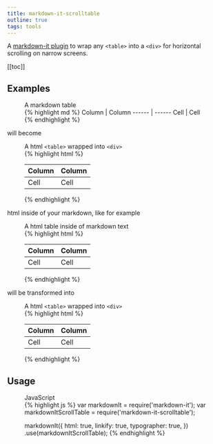 ```yaml
---
title: markdown-it-scrolltable
outline: true
tags: tools
---
```

A [markdown-it plugin](https://www.npmjs.com/package/markdown-it-scrolltable) to wrap any `<table>` into a `<div>` for horizontal scrolling on narrow screens. 

[[toc]]

## Examples

<figure>
<figcaption>A markdown table</figcaption>
{% highlight md %}
Column | Column
------ | ------
Cell   | Cell  
{% endhighlight %}
</figure>

will become 

<figure>
<figcaption>A html <code>&lt;table&gt;</code> wrapped into <code>&lt;div&gt;</code></figcaption>
{% highlight html %}
<div class="scroll-table" style="overflow-x:auto">
    <table>
        <thead>
            <tr>
                <th>Column</th>
                <th>Column</th>
            </tr>
        </thead>
        <tbody>
            <tr>
                <td>Cell</td>
                <td>Cell</td>
            </tr>
        </tbody>
    </table>
</div>
{% endhighlight %}
</figure>

html inside of your markdown, like for example

<figure>
<figcaption>A html table inside of markdown text</figcaption>
{% highlight html %}
<table>
    <thead>
        <tr>
            <th>Column</th>
            <th>Column</th>
        </tr>
    </thead>
    <tbody>
        <tr>
            <td>Cell</td>
            <td>Cell</td>
        </tr>
    </tbody>
</table>
{% endhighlight %}
</figure>

will be transformed into 

<figure>
<figcaption>A html <code>&lt;table&gt;</code> wrapped into <code>&lt;div&gt;</code></figcaption>
{% highlight html %}
<div class="scroll-table" style="overflow-x:auto">
    <table>
        <thead>
            <tr>
                <th>Column</th>
                <th>Column</th>
            </tr>
        </thead>
        <tbody>
            <tr>
                <td>Cell</td>
                <td>Cell</td>
            </tr>
        </tbody>
    </table>
</div>
{% endhighlight %}
</figure>

## Usage

<figure>
<figcaption>JavaScript</figcaption>
{% highlight js %}
var markdownIt = require('markdown-it');
var markdownItScrollTable = require('markdown-it-scrolltable');

markdownIt({
        html: true,
        linkify: true,
        typographer: true,
    })
    .use(markdownItScrollTable);
{% endhighlight %}
</figure>

